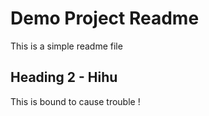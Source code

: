 # Demo Project Readme

This is a simple readme file

## Heading 2 - Hihu

This is bound to cause trouble !